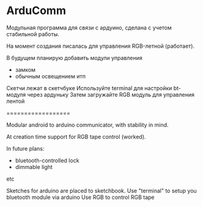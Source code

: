 ArduComm
========

Модульная программа для связи с ардуино,
сделана с учетом стабильной работы.

На момент создания писалась для управления RGB-летной (работает).

В будущем планирую добавить модули управления
- замком
- обычным освещением
итп

Скетчи лежат в скетчбуке
Используйте terminal для настройки bt-модуля через ардуньку
Затем загружайте RGB модуль для управления лентой

==================

Modular аndroid to arduino communicator, 
with stability in mind.

At creation time support for RGB tape control (worked).

In future plans:
- bluetooth-controlled lock
- dimmable light

etc

Sketches for arduino are placed to sketchbook.
Use "terminal" to setup you bluetooth module via arduino
Use RGB to control RGB tape

